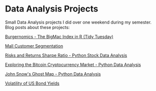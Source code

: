 # Data Analysis Projects
Small Data Analysis projects I did over one weekend during my semester.
Blog posts about these projects:

[Burgernomics - The BigMac Index in R (Tidy Tuesday)](https://maxstatdocumentation.netlify.app/post/2021/01/04/burgernomics-the-bigmac-index-in-r-tidy-tuesday/)

[Mall Customer Segmentation](https://maxstatdocumentation.netlify.app/post/2021/03/28/mall-customer-segmentation-machine-learning-in-r/)

[Risks and Returns Sharpe Ratio - Python Stock Data Analysis](https://maxstatdocumentation.netlify.app/post/2021/03/27/risks-and-returns-sharpe-ratio-python-stock-data-analysis/)

[Exploring the Bitcoin Cryptocurrency Market - Python Data Analysis](https://maxstatdocumentation.netlify.app/post/2021/03/24/exploring-the-bitcoin-cryptocurrency-market-python-data-analysis/)

[John Snow's Ghost Map - Python Data Analysis](https://maxstatdocumentation.netlify.app/post/2021/03/23/john-snow-s-ghost-map-python-data-analysis/)

[Volatility of US Bond Yields](https://maxstatdocumentation.netlify.app/post/2021/03/21/modeling-the-volatility-of-us-bond-yields/)

